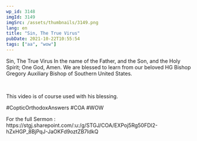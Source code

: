 ```yaml
---
wp_id: 3148
imgId: 3149
imgSrc: /assets/thumbnails/3149.png
lang: en
title: "Sin, The True Virus"
pubDate: 2021-10-22T10:55:54
tags: ["aa", "wow"]
---
```

<!-- page: 6 -->

<p>Sin, The True Virus In the name of the Father, and the Son, and the Holy Spirit; One God, Amen. We are blessed to learn from our beloved HG Bishop Gregory Auxiliary Bishop of Southern United States.</p>
<p>&nbsp;</p>
<p>This video is of course used with his blessing.</p>
<p>#CopticOrthodoxAnswers #COA #WOW</p>
<p>For the full Sermon : https://stgj.sharepoint.com/:u:/g/STGJ/COA/EXPoj5Rg50FDl2-hZxHGP_8BjPqJ-JaOKFd9oztZB7IdkQ</p>

